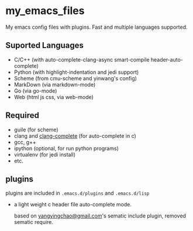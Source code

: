 my_emacs_files
==============

My emacs config files with plugins.
Fast and multiple languages supported.

## Suported Languages
* C/C++  (with auto-complete-clang-async smart-compile header-auto-complete)
* Python (with highlight-indentation and jedi support)
* Scheme (from cmu-scheme and yinwang's config)
* MarkDown (via markdown-mode)
* Go (via go-mode)
* Web (html js css, via web-mode)

## Required
* guile (for scheme)
* clang and [clang-complete](https://github.com/Golevka/emacs-clang-complete-async) (for auto-complete in c)
* gcc, g++
* ipython (optional, for run python programs)
* virtualenv (for jedi install)
* etc.

## plugins
plugins are included in `.emacs.d/plugins` and `.emacs.d/lisp`

* a light weight c header file auto-complete mode.

  based on  yangyingchao@gmail.com's sematic include plugin, removed sematic require.
